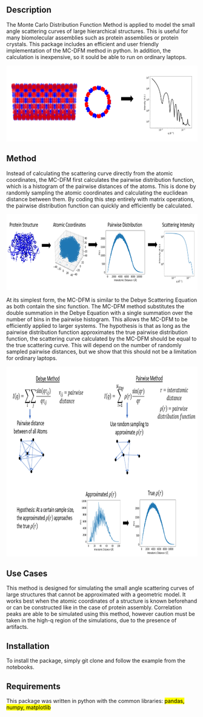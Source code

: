 ## Description
The Monte Carlo Distribution Function Method is applied to model the small angle scattering curves of large hierarchical structures. This is useful for many biomolecular assemblies such as protein assemblies or protein crystals. This package includes an efficient and user friendly implementation of the MC-DFM method in python. In addition, the calculation is inexpensive, so it sould be able to run on ordinary laptops. 

<p align="center">
  <img src="Images/RhuA1.png" width="700" height="200">
</p>

## Method
Instead of calculating the scattering curve directly from the atomic coordinates, the MC-DFM first calculates the pairwise distribution function, which is a histogram of the pairwise distances of the atoms. This is done by randomly sampling the atomic coordinates and calculating the euclidean distance between them. By coding this step entirely with matrix operations, the pairwise distribution function can quickly and efficiently be calculated. 

<p align="center">
  <img src="Images/method.png" width="700" height="200">
</p>

At its simplest form, the MC-DFM is similar to the Debye Scattering Equation as both contain the sinc function. The MC-DFM method substitutes the double summation in the Debye Equation with a single summation over the number of bins in the pairwise histogram. This allows the MC-DFM to be efficiently applied to larger systems. The hypothesis is that as long as the pairwise distribution function approximates the true pairwise distribution function, the scattering curve calculated by the MC-DFM should be equal to the true scattering curve. This will depend on the number of randomly sampled pairwise distances, but we show that this should not be a limitation for ordinary laptops.  

<p align="center">
  <img src="Images/Equations.png" width="700" height="500">
</p>

## Use Cases
This method is designed for simulating the small angle scattering curves of large structures that cannot be approximated with a geometric model. It works best when the atomic coordinates of a structure is known beforehand or can be constructed like in the case of protein assembly. Correlation peaks are able to be simulated using this method, however caution must be taken in the high-q region of the simulations, due to the presence of artifacts. 


## Installation 
To install the package, simply git clone and follow the example from the notebooks.

## Requirements 
This package was written in python with the common libraries: <mark> pandas, numpy, matplotlib </mark> 
